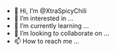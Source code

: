 - 👋 Hi, I’m @XtraSpicyChili
- 👀 I’m interested in ...
- 🌱 I’m currently learning ...
- 💞️ I’m looking to collaborate on ...
- 📫 How to reach me ...

<!---
XtraSpicyChili/XtraSpicyChili is a ✨ special ✨ repository because its `README.md` (this file) appears on your GitHub profile.
You can click the Preview link to take a look at your changes.
--->
